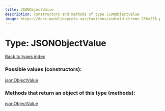 ```yaml
---
title: JSONObjectValue
description: constructors and methods of type JSONObjectValue
image: https://docs.madelineproto.xyz/favicons/android-chrome-256x256.png
---
```

# Type: JSONObjectValue
[Back to types index](index.md)



### Possible values (constructors):

[jsonObjectValue](../constructors/jsonObjectValue.md)  



### Methods that return an object of this type (methods):



[jsonObjectValue](../constructors/jsonObjectValue.md)  

